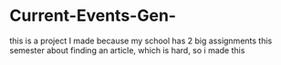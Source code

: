 # Current-Events-Gen-
this is a project I made because my school has 2 big assignments this semester about finding an article, which is hard, so i made this
